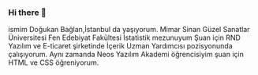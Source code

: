 ### Hi there 👋
ismim Doğukan Bağlan,İstanbul da yaşıyorum.
Mimar Sinan Güzel Sanatlar Üniversitesi Fen Edebiyat Fakültesi İstatistik mezunuyum
Şuan için RND Yazılım ve E-ticaret şirketinde İçerik Uzman Yardımcısı pozisyonunda çalışıyorum.
Aynı zamanda Neos Yazılım Akademi öğrencisiyim şuan için HTML ve CSS öğreniyorum.
